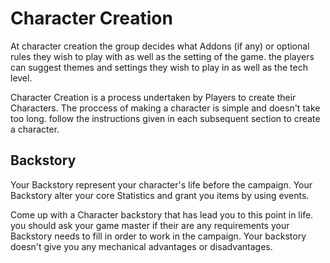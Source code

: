 
# Character Creation
At character creation the group decides what Addons (if any) or optional rules
they wish to play with as well as the setting of the game. the players can
suggest themes and settings they wish to play in as well as the tech level.

Character Creation is a process undertaken by Players to create their
Characters. The proccess of making a character is simple and doesn't take too
long. follow the instructions given in each subsequent section to create a
character.

## Backstory

Your Backstory represent your character's life before the campaign. Your
Backstory alter your core Statistics and grant you items by using events.

Come up with a Character backstory that has lead you to this point in life. you
should ask your game master if their are any requirements your Backstory needs
to fill in order to work in the campaign. Your backstory doesn't give you any
mechanical advantages or disadvantages.

